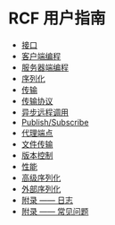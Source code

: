 <!--
 * @Author: haoluo
 * @Date: 2019-07-16 10:44:19
 * @LastEditors: haoluo
 * @LastEditTime: 2019-07-16 10:56:54
 * @Description: file content
 -->
# RCF 用户指南
- [接口](https://love2.io/@lh786020019/doc/RCF-3.1/user_guide/interfaces.md)
- [客户端编程](https://love2.io/@lh786020019/doc/RCF-3.1/user_guide/client-side_programming.md)
- [服务器端编程](https://love2.io/@lh786020019/doc/RCF-3.1/user_guide/server-side_programming.md)
- [序列化](https://love2.io/@lh786020019/doc/RCF-3.1/user_guide/serialization.md)
- [传输](https://love2.io/@lh786020019/doc/RCF-3.1/user_guide/transports.md)
- [传输协议](https://love2.io/@lh786020019/doc/RCF-3.1/user_guide/transports_protocols.md)
- [异步远程调用](https://love2.io/@lh786020019/doc/RCF-3.1/user_guide/asynchronous_remote_calls.md)
- [Publish/Subscribe](https://love2.io/@lh786020019/doc/RCF-3.1/user_guide/publish_subscribe.md)
- [代理端点](https://love2.io/@lh786020019/doc/RCF-3.1/user_guide/proxy_endpoints.md)
- [文件传输](https://love2.io/@lh786020019/doc/RCF-3.1/user_guide/file_transfers.md)
- [版本控制](https://love2.io/@lh786020019/doc/RCF-3.1/user_guide/versioning.md)
- [性能](https://love2.io/@lh786020019/doc/RCF-3.1/user_guide/performance.md)
- [高级序列化](https://love2.io/@lh786020019/doc/RCF-3.1/user_guide/advanced_serialization.md)
- [外部序列化](https://love2.io/@lh786020019/doc/RCF-3.1/user_guide/external_serialization.md)
- [附录 —— 日志](https://love2.io/@lh786020019/doc/RCF-3.1/user_guide/appendix_logging.md)
- [附录 —— 常见问题](https://love2.io/@lh786020019/doc/RCF-3.1/user_guide/appendix_FAQ.md)